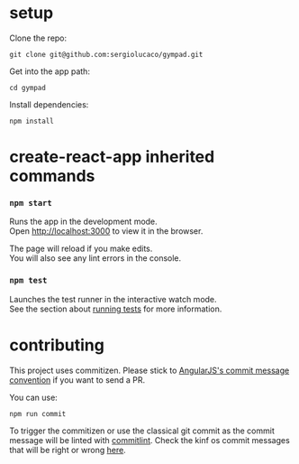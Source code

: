 
 # setup

 Clone the repo:
```
git clone git@github.com:sergiolucaco/gympad.git
```

 Get into the app path:
```
cd gympad
```

 Install dependencies:
```
npm install
```

 # create-react-app inherited commands

 ### `npm start`

 Runs the app in the development mode.<br>
Open [http://localhost:3000](http://localhost:3000) to view it in the browser.

 The page will reload if you make edits.<br>
You will also see any lint errors in the console.

 ### `npm test`

 Launches the test runner in the interactive watch mode.<br>
See the section about [running tests](https://facebook.github.io/create-react-app/docs/running-tests) for more information.

 # contributing
This project uses commitizen. Please stick to [AngularJS's commit message convention](https://github.com/angular/angular.js/blob/master/DEVELOPERS.md#-git-commit-guidelines) if you want to send a PR.

 You can use:
```
npm run commit
```

 To trigger the commitizen or use the classical git commit as the commit message will be linted with [commitlint](https://github.com/marionebl/commitlint). Check the kinf os commit messages that will be right or wrong [here](https://marionebl.github.io/commitlint/#/guides-local-setup?id=test).